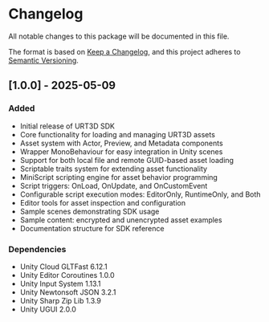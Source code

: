 # Changelog
All notable changes to this package will be documented in this file.

The format is based on [Keep a Changelog](https://keepachangelog.com/en/1.0.0/),
and this project adheres to [Semantic Versioning](https://semver.org/spec/v2.0.0.html).

## [1.0.0] - 2025-05-09
### Added
- Initial release of URT3D SDK
- Core functionality for loading and managing URT3D assets
- Asset system with Actor, Preview, and Metadata components
- Wrapper MonoBehaviour for easy integration in Unity scenes
- Support for both local file and remote GUID-based asset loading
- Scriptable traits system for extending asset functionality
- MiniScript scripting engine for asset behavior programming
- Script triggers: OnLoad, OnUpdate, and OnCustomEvent
- Configurable script execution modes: EditorOnly, RuntimeOnly, and Both
- Editor tools for asset inspection and configuration
- Sample scenes demonstrating SDK usage
- Sample content: encrypted and unencrypted asset examples
- Documentation structure for SDK reference

### Dependencies
- Unity Cloud GLTFast 6.12.1
- Unity Editor Coroutines 1.0.0
- Unity Input System 1.13.1
- Unity Newtonsoft JSON 3.2.1
- Unity Sharp Zip Lib 1.3.9
- Unity UGUI 2.0.0
